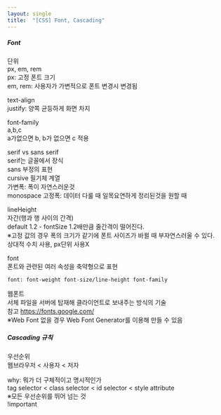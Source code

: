 ```yaml
---
layout: single
title:  "[CSS] Font, Cascading" 
---
```


##### Font   
단위   
px, em, rem   
px: 고정 폰트 크기   
em, rem: 사용자가 가변적으로 폰트 변경시 변경됨   
   
text-align   
justify: 양쪽 균등하게 화면 차지   

font-family   
a,b,c   
a가없으면 b, b가 없으면 c 적용   
    
serif vs sans serif   
serif는 글꼴에서 장식   
sans 부정의 표현   
cursive 필기체 계열   
가변폭: 폭이 자연스러운것    
monospace 고정폭: 데이터 다룰 때 일목요연하게 정리된것을 원할 때   
    
lineHeight   
자간(행과 행 사이의 간격)   
default 1.2 - fontSize 1.2배만큼 줄간격이 떨어진다.   
※고정 값의 경우 폭의 크기가 같기에 폰트 사이즈가 바뀔 때 부자연스러울 수 있다.   
상대적 수치 사용, px단위 사용X   
   
font  
폰트와 관련된 여러 속성을 축약형으로 표현   
```
font: font-weight font-size/line-height font-family
```
   
웹폰트   
서체 파일을 서버에 탑재해 클라이언트로 보내주는 방식의 기술   
참고 https://fonts.google.com/   
※Web Font 없을 경우 Web Font Generator를 이용해 만들 수 있음   
   
##### Cascading 규칙   
우선순위   
웹브라우저 < 사용자 < 저자   

why: 뭐가 더 구체적이고 명시적인가   
tag selector < class selector < id selector < style attribute   
※모든 우선순위를 뛰어 넘는 것   
!important   